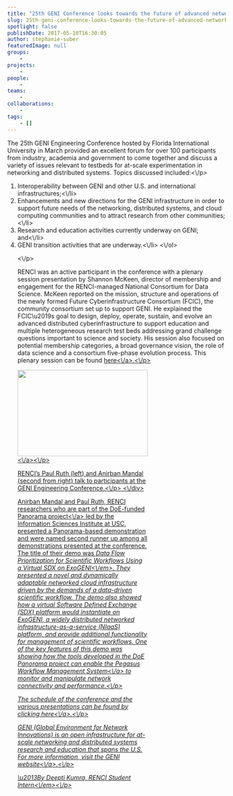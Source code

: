 ```yaml
---
title: "25th GENI Conference looks towards the future of advanced networking"
slug: 25th-geni-conference-looks-towards-the-future-of-advanced-networking
spotlight: false
publishDate: 2017-05-10T16:30:05
author: stephanie-suber
featuredImage: null
groups:
    - 
projects:
    - 
people:
    - 
teams: 
    - 
collaborations:
    - 
tags:
    - []
---
```

<p>The 25th GENI Engineering Conference hosted by Florida International University in March provided an excellent forum for over 100 participants from industry, academia and government to come together and discuss a variety of issues relevant to testbeds for at-scale experimentation in networking and distributed systems. Topics discussed included:<\/p>
<ol>
<li>Interoperability between GENI and other U.S. and international infrastructures;<\/li>
<li>Enhancements and new directions for the GENI infrastructure in order to support future needs of the networking, distributed systems, and cloud computing communities and to attract research from other communities;<\/li>
<li>Research and education activities currently underway on GENI; and<\/li>
<li>GENI transition activities that are underway.<\/li>
<\/ol>
<p><!--more--><\/p>
<p>RENCI was an active participant in the conference with a plenary session presentation by Shannon McKeen, director of membership and engagement for the RENCI-managed National Consortium for Data Science. McKeen reported on the mission, structure and operations of the newly formed Future Cyberinfrastructure Consortium (FCIC), the community consortium set up to support GENI. He explained the FCIC\u2019s goal to design, deploy, operate, sustain, and evolve an advanced distributed cyberinfrastructure to support education and multiple heterogeneous research test beds addressing grand challenge questions important to science and society. His session also focused on potential membership categories, a broad governance vision, the role of data science and a consortium five-phase evolution process. This plenary session can be found <a href="http:\/\/groups.geni.net\/geni\/wiki\/GEC25Agenda\/ConsortiumNews">here<\/a>.<\/p>
<div id="attachment_16383" class="wp-caption alignleft" style="width: 300px"><a href="http:\/\/renci.org\/wp-content\/uploads\/2017\/05\/Screen-Shot-2017-04-21-at-4.43.17-PM.png"  rel="lightbox[roadtrip]"><img class="size-medium wp-image-16383" src="http:\/\/renci.org\/wp-content\/uploads\/2017\/05\/Screen-Shot-2017-04-21-at-4.43.17-PM-300x199.png" alt="" width="300" height="199" srcset="https:\/\/renci.org\/wp-content\/uploads\/2017\/05\/Screen-Shot-2017-04-21-at-4.43.17-PM-300x199.png 300w, https:\/\/renci.org\/wp-content\/uploads\/2017\/05\/Screen-Shot-2017-04-21-at-4.43.17-PM-768x509.png 768w, https:\/\/renci.org\/wp-content\/uploads\/2017\/05\/Screen-Shot-2017-04-21-at-4.43.17-PM-1024x679.png 1024w, https:\/\/renci.org\/wp-content\/uploads\/2017\/05\/Screen-Shot-2017-04-21-at-4.43.17-PM-640x424.png 640w, https:\/\/renci.org\/wp-content\/uploads\/2017\/05\/Screen-Shot-2017-04-21-at-4.43.17-PM.png 1463w" sizes="(max-width: 300px) 100vw, 300px" \/><\/a><\/p>
<p class="wp-caption-text">RENCI&#8217;s Paul Ruth (left) and Anirban Mandal (second from right) talk to participants at the GENI Engineering Conference.<\/p>
<\/div>
<p>Anirban Mandal and Paul Ruth, RENCI researchers who are part of the DoE-funded <a href="http:\/\/renci.org\/research\/panorama\/">Panorama project<\/a> led by the Information Sciences Institute at USC, presented a Panorama-based demonstration and were named second runner up among all demonstrations presented at the conference. The title of their demo was <em>Data Flow Prioritization for Scientific Workflows Using a Virtual SDX on ExoGENI<\/em>. They presented a novel and dynamically adaptable networked cloud infrastructure driven by the demands of a data-driven scientific workflow. The demo also showed how a virtual Software Defined Exchange (SDX) platform would instantiate on ExoGENI, a widely distributed networked infrastructure-as-a-service (NIaaS) platform, and provide additional functionality for management of scientific workflows. One of the key features of this demo was showing how the tools developed in the DoE Panorama project can enable the <a href="https:\/\/pegasus.isi.edu\/">Pegasus Workflow Management System<\/a> to monitor and manipulate network connectivity and performance.<\/p>
<p>The schedule of the conference and the various presentations can be found by clicking <a href="http:\/\/groups.geni.net\/geni\/wiki\/GEC25Agenda#a25thGENIEngineeringConference">here<\/a>.<\/p>
<p>GENI (Global Environment for Network Innovations) is an open infrastructure for at-scale networking and distributed systems research and education that spans the U.S. For more information, visit the GENI <a href="http:\/\/www.geni.net\/">website<\/a>.<\/p>
<p><em>\u2013By Deepti Kumra, RENCI Student Intern<\/em><\/p>
<!-- AddThis Advanced Settings generic via filter on the_content --><!-- AddThis Share Buttons generic via filter on the_content -->
